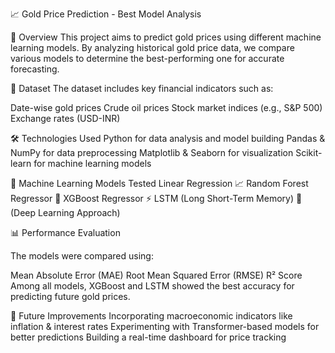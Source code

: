 📈 Gold Price Prediction - Best Model Analysis

📌 Overview
This project aims to predict gold prices using different machine learning models. By analyzing historical gold price data, we compare various models to determine the best-performing one for accurate forecasting.

📂 Dataset
The dataset includes key financial indicators such as:

Date-wise gold prices
Crude oil prices
Stock market indices (e.g., S&P 500)
Exchange rates (USD-INR)

🛠️ Technologies Used
Python for data analysis and model building
Pandas & NumPy for data preprocessing
Matplotlib & Seaborn for visualization
Scikit-learn for machine learning models

🚀 Machine Learning Models Tested
Linear Regression 📈
Random Forest Regressor 🌲
XGBoost Regressor ⚡
LSTM (Long Short-Term Memory) 🧠 (Deep Learning Approach)

📊 Performance Evaluation

The models were compared using:

Mean Absolute Error (MAE)
Root Mean Squared Error (RMSE)
R² Score
Among all models, XGBoost and LSTM showed the best accuracy for predicting future gold prices.

📌 Future Improvements
Incorporating macroeconomic indicators like inflation & interest rates
Experimenting with Transformer-based models for better predictions
Building a real-time dashboard for price tracking
